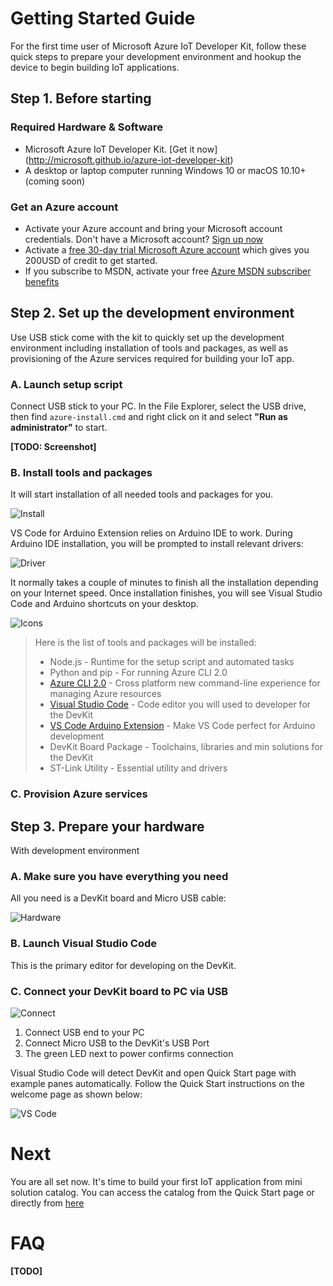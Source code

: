 # Getting Started Guide

For the first time user of Microsoft Azure IoT Developer Kit, follow these quick steps to prepare your development environment and hookup the device to begin building IoT applications.

## Step 1. Before starting

### Required Hardware & Software

* Microsoft Azure IoT Developer Kit. [Get it now]  (http://microsoft.github.io/azure-iot-developer-kit)
* A desktop or laptop computer running Windows 10 or macOS 10.10+ (coming soon)

### Get an Azure account

* Activate your Azure account and bring your Microsoft account credentials. Don't have a Microsoft account? [Sign up now]()
* Activate a [free 30-day trial Microsoft Azure account](https://azureinfo.microsoft.com/us-freetrial.html) which gives you 200USD of credit to get started.
* If you subscribe to MSDN, activate your free [Azure MSDN subscriber benefits](https://azure.microsoft.com/en-us/pricing/member-offers/visual-studio-subscriptions/)

## Step 2. Set up the development environment

Use USB stick come with the kit to quickly set up the development environment including installation of tools and packages, as well as provisioning of the Azure services required for building your IoT app.

### A. Launch setup script

Connect USB stick to your PC. In the File Explorer, select the USB drive, then find `azure-install.cmd` and right click on it and select **"Run as administrator"** to start.

**[TODO: Screenshot]**

### B. Install tools and packages

It will start installation of all needed tools and packages for you.

![][getting-started-install]

VS Code for Arduino Extension relies on Arduino IDE to work. During Arduino IDE installation, you will be prompted to install relevant drivers:

![][getting-started-driver]

It normally takes a couple of minutes to finish all the installation depending on your Internet speed. Once installation finishes, you will see Visual Studio Code and Arduino shortcuts on your desktop.

![][getting-started-icons]

> Here is the list of tools and packages will be installed:
> * Node.js - Runtime for the setup script and automated tasks
> * Python and pip - For running Azure CLI 2.0
> * [Azure CLI 2.0](https://docs.microsoft.com/en-us/cli/azure/overview) - Cross platform new command-line experience for managing Azure resources
> * [Visual Studio Code](https://code.visualstudio.com/) - Code editor you will used to developer for the DevKit
> * [VS Code Arduino Extension](https://marketplace.visualstudio.com/VSCode) - Make VS Code perfect for Arduino development
> * DevKit Board Package - Toolchains, libraries and min solutions for the DevKit
> * ST-Link Utility - Essential utility and drivers

### C. Provision Azure services

## Step 3. Prepare your hardware

With development environment 

### A. Make sure you have everything you need

All you need is a DevKit board and Micro USB cable:

![][getting-started-hardware]

### B. Launch Visual Studio Code

This is the primary editor for developing on the DevKit.

### C. Connect your DevKit board to PC via USB

![][getting-started-connect]

1. Connect USB end to your PC
2. Connect Micro USB to the DevKit's USB Port
3. The green LED next to power confirms connection

Visual Studio Code will detect DevKit and open Quick Start page with example panes automatically. Follow the Quick Start instructions on the welcome page as shown below:

![][getting-started-vscode]

# Next

You are all set now. It's time to build your first IoT application from mini solution catalog. You can access the catalog from the Quick Start page or directly from [here](http://microsoft.github.io/azure-iot-developer-kit)

# FAQ

**[TODO]**




[getting-started-install]: ./images/getting-started-install.png "Install"

[getting-started-driver]: ./images/getting-started-driver.png "Driver"

[getting-started-icons]: ./images/getting-started-icons.png "Icons"

[getting-started-hardware]: ./images/getting-started-hardware.jpg "Hardware"

[getting-started-connect]: ./images/getting-started-connect.jpg "Connect"

[getting-started-vscode]: ./images/getting-started-vscode.png "VS Code"
